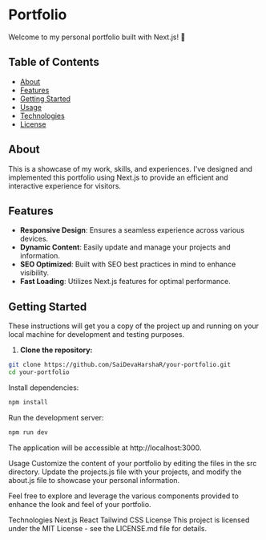 # Portfolio

Welcome to my personal portfolio built with Next.js! 🚀

## Table of Contents

- [About](#about)
- [Features](#features)
- [Getting Started](#getting-started)
- [Usage](#usage)
- [Technologies](#technologies)
- [License](#license)

## About

This is a showcase of my work, skills, and experiences. I've designed and implemented this portfolio using Next.js to provide an efficient and interactive experience for visitors.

## Features

- **Responsive Design**: Ensures a seamless experience across various devices.
- **Dynamic Content**: Easily update and manage your projects and information.
- **SEO Optimized**: Built with SEO best practices in mind to enhance visibility.
- **Fast Loading**: Utilizes Next.js features for optimal performance.

## Getting Started

These instructions will get you a copy of the project up and running on your local machine for development and testing purposes.

1. **Clone the repository:**

  ```bash
  git clone https://github.com/SaiDevaHarshaR/your-portfolio.git
  cd your-portfolio
   ```

 Install dependencies:

  ```bash
  npm install
  ```

  Run the development server:
  ```bash
  npm run dev
  ```

The application will be accessible at http://localhost:3000.

Usage
Customize the content of your portfolio by editing the files in the src directory. Update the projects.js file with your projects, and modify the about.js file to showcase your personal information.

Feel free to explore and leverage the various components provided to enhance the look and feel of your portfolio.

Technologies
Next.js
React
Tailwind CSS
License
This project is licensed under the MIT License - see the LICENSE.md file for details.

